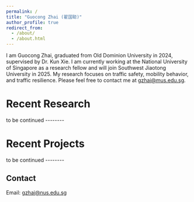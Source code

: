 ```yaml
---
permalink: /
title: "Guocong Zhai (翟国聪)"
author_profile: true
redirect_from: 
  - /about/
  - /about.html
---
```


I am Guocong Zhai, graduated from Old Dominion University in 2024, supervised by Dr. Kun Xie. I am currently working at the National University of Singapore as a research fellow and will join Southwest Jiaotong University in 2025. My research focuses on traffic safety, mobility behavior, and traffic resilience. Please feel free to contact me at gzhai@mus.edu.sg.

Recent Research
======
to be continued --------

Recent Projects
======
to be continued --------

Contact
------
Email: gzhai@nus.edu.sg
